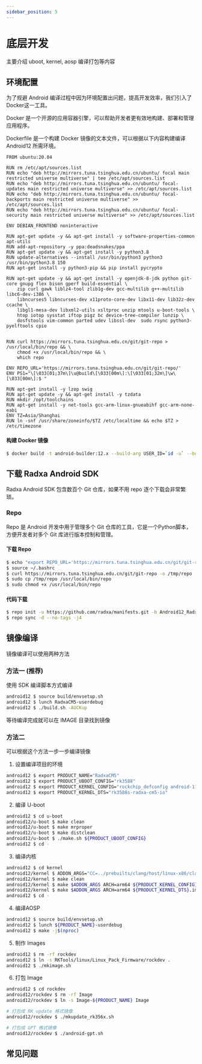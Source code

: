 ```yaml
---
sidebar_position: 5
---
```


# 底层开发

主要介绍 uboot, kernel, aosp 编译打包等内容

## 环境配置

为了规避 Android 编译过程中因为环境配置出问题，提高开发效率，我们引入了Docker这一工具。

Docker 是一个开源的应用容器引擎，可以帮助开发者更有效地构建、部署和管理应用程序。

Dockerfile 是一个构建 Docker 镜像的文本文件，可以根据以下内容构建编译 Android12 所需环境。

```
FROM ubuntu:20.04

RUN rm /etc/apt/sources.list
RUN echo "deb http://mirrors.tuna.tsinghua.edu.cn/ubuntu/ focal main restricted universe multiverse" | tee /etc/apt/sources.list
RUN echo "deb http://mirrors.tuna.tsinghua.edu.cn/ubuntu/ focal-updates main restricted universe multiverse" >> /etc/apt/sources.list
RUN echo "deb http://mirrors.tuna.tsinghua.edu.cn/ubuntu/ focal-backports main restricted universe multiverse" >> /etc/apt/sources.list
RUN echo "deb http://mirrors.tuna.tsinghua.edu.cn/ubuntu/ focal-security main restricted universe multiverse" >> /etc/apt/sources.list

ENV DEBIAN_FRONTEND noninteractive

RUN apt-get update -y && apt-get install -y software-properties-common apt-utils
RUN add-apt-repository -y ppa:deadsnakes/ppa
RUN apt-get update -y && apt-get install -y python3.8
RUN update-alternatives --install /usr/bin/python3 python3 /usr/bin/python3.8 150
RUN apt-get install -y python3-pip && pip install pycrypto

RUN apt-get update -y && apt-get install -y openjdk-8-jdk python git-core gnupg flex bison gperf build-essential \
    zip curl gawk liblz4-tool zlib1g-dev gcc-multilib g++-multilib libc6-dev-i386 \
    libncurses5 libncurses-dev x11proto-core-dev libx11-dev lib32z-dev ccache \
    libgl1-mesa-dev libxml2-utils xsltproc unzip mtools u-boot-tools \
    htop iotop sysstat iftop pigz bc device-tree-compiler lunzip \
    dosfstools vim-common parted udev libssl-dev  sudo rsync python3-pyelftools cpio


RUN curl https://mirrors.tuna.tsinghua.edu.cn/git/git-repo > /usr/local/bin/repo && \
    chmod +x /usr/local/bin/repo && \
    which repo

ENV REPO_URL='https://mirrors.tuna.tsinghua.edu.cn/git/git-repo/'
ENV PS1="\[\033[01;37m\]\u@build\[\033[00m\]:\[\033[01;32m\]\w\[\033[00m\]:$ "

RUN apt-get install -y lzop swig
RUN apt-get update -y && apt-get install -y tzdata
RUN mkdir /opt/toolchains
RUN apt-get install -y net-tools gcc-arm-linux-gnueabihf gcc-arm-none-eabi
ENV TZ=Asia/Shanghai
RUN ln -snf /usr/share/zoneinfo/$TZ /etc/localtime && echo $TZ > /etc/timezone

```

#### 构建 Docker 镜像

```bash
$ docker build -t android-builder:12.x --build-arg USER_ID=`id -u` --build-arg GROUP_ID=`id -g` $(which-dir-dockerfile-in)

```

## 下载 Radxa Android SDK

Radxa Android SDK 包含数百个 Git 仓库，如果不用 repo 逐个下载会非常繁琐。

### Repo

Repo 是 Android 开发中用于管理多个 Git 仓库的工具，它是一个Python脚本，方便开发者对多个 Git 库进行版本控制和管理。

#### 下载 Repo

```bash
$ echo "export REPO_URL='https://mirrors.tuna.tsinghua.edu.cn/git/git-repo/'" >> ~/.bashrc
$ source ~/.bashrc
$ curl https://mirrors.tuna.tsinghua.edu.cn/git/git-repo -o /tmp/repo
$ sudo cp /tmp/repo /usr/local/bin/repo
$ sudo chmod +x /usr/local/bin/repo
```

#### 代码下载

```bash
$ repo init -u https://github.com/radxa/manifests.git -b Android12_Radxa_rk14 -m rockchip-s-release.xml
$ repo sync -d --no-tags -j4
```

## 镜像编译

镜像编译可以使用两种方法

### 方法一 (**推荐**)

使用 SDK 编译脚本方式编译

```bash
android12 $ source build/envsetup.sh
android12 $ lunch RadxaCM5-userdebug
android12 $ ./build.sh -AUCKup
```

等待编译完成就可以在 IMAGE 目录找到镜像

### 方法二

可以根据这个方法一步一步编译镜像

1. 设置编译项目的环境

```bash
android12 $ export PRODUCT_NAME="RadxaCM5"
android12 $ export PRODUCT_UBOOT_CONFIG="rk3588"
android12 $ export PRODUCT_KERNEL_CONFIG="rockchip_defconfig android-11.config RadxaCM5.config"
android12 $ export PRODUCT_KERNEL_DTS="rk3588s-radxa-cm5-io"
```

2. 编译 U-boot

```bash
android12 $ cd u-boot
android12/u-boot $ make clean
android12/u-boot $ make mrproper
android12/u-boot $ make distclean
android12/u-boot $ ./make.sh ${PRODUCT_UBOOT_CONFIG}
android12 $ cd -
```

3. 编译内核

```bash
android12 $ cd kernel
android12/kernel $ ADDON_ARGS="CC=../prebuilts/clang/host/linux-x86/clang-r383902b/bin/clang LD=../prebuilts/clang/host/linux-x86/clang-r383902b/bin/ld.lld"
android12/kernel $ make clean
android12/kernel $ make $ADDON_ARGS ARCH=arm64 ${PRODUCT_KERNEL_CONFIG}
android12/kernel $ make $ADDON_ARGS ARCH=arm64 ${PRODUCT_KERNEL_DTS}.img -j$(nproc)
android12 $ cd -
```

4. 编译AOSP

```bash
android12 $ source build/envsetup.sh
android12 $ lunch ${PRODUCT_NAME}-userdebug
android12 $ make -j$(nproc)
```

5. 制作 Images

```bash
android12 $ rm -rf rockdev
android12 $ ln -s RKTools/linux/Linux_Pack_Firmware/rockdev .
android12 $ ./mkimage.sh
```

6. 打包 Image

```bash
android12 $ cd rockdev
android12/rockdev $ rm -rf Image
android12/rockdev $ ln -s Image-${PRODUCT_NAME} Image

# 打包成 RK update 格式镜像
android12/rockdev $ ./mkupdate_rk356x.sh

# 打包成 GPT 格式镜像
android12/rockdev $ ./android-gpt.sh
```

## 常见问题
